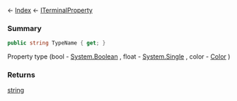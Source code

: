 ← [Index](Api-Index) ← [ITerminalProperty](Sandbox.ModAPI.Interfaces.ITerminalProperty)

### Summary

```csharp
public string TypeName { get; }
```

Property type (bool - [System.Boolean](https://docs.microsoft.com/en-us/dotnet/api/system.boolean?view=netframework-4.6) , float - [System.Single](https://docs.microsoft.com/en-us/dotnet/api/system.single?view=netframework-4.6) , color - [Color](VRageMath.Color) )

### Returns

[string](https://docs.microsoft.com/en-us/dotnet/api/system.string?view=netframework-4.6)

